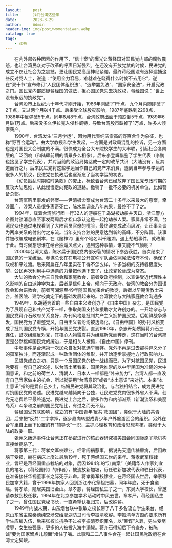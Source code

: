 ```yaml
---
layout:     post
title:      我们台湾这些年
date:       2023-3-29
author:     Admin
header-img: img/post/womentaiwan.webp
catalog: true
tags:
    - 读书
---
```

&emsp;&emsp;在内外部各种因素的作用下，“信十案”的曝光让蒋经国对国民党内部的腐败震怒，也让台湾民众对于改革的呼声日渐强烈。在还没有开放党禁的时候，民进党的成立不仅让社会为之震撼，更让国民党高层神经紧绷。最终蒋经国没有选择逮捕这些反对党人士，说道：“使用全力容易，难就难在晓得什么时候不去用它”，遂在“双十节”宣布修订“人民团体组织法”、“选举罢免法”、“国家安全法”，开启宪政之门。国民党内部质疑蒋经国的做法，担心国民党失去执政权，蒋经国说：“世上没有永远的执政党”。
<br>
&emsp;&emsp;台湾股市上世纪六十年代才刚开始，1986年刚破了1千点，九个月内随即破了2千点，又过两个月破4千点。后来受全球股灾影响，1987年底跌到2298点，1986年中反弹破5千点，同年8月8千点，台湾政府出面干预跌倒5千点，1989年6月破1万点。后来没多久伊拉克入侵科威特，导致台湾股市跌掉了1万点，许多人倾家荡产。
<br>
&emsp;&emsp;1990年，台湾发生“三月学运”，因为用代表纯洁崇高的野百合作为象征，也称“野百合运动”。由大学教授和学生发起，一方面是对政局混乱的控诉，另一方面也是对国民大会制度的不满。很快成为全台大专院校学生的大串联，引起社会各阶层的广泛回响（和陆肆前期的情景多么相像）。后来李登辉借鉴了学生代表（李鹏也接见了学生代表），并对当前的政治局势达成一定的改革共识（大陆没有，反其道而行之）。后来民进党将这些学运当作自己的党产来消费，遭到当年参与学运的很多人的抗议，民进党在执政后也逐渐忘了当初学运的初衷。
<br>
&emsp;&emsp;《动员戡乱时期临时条款》的废止，标致着台湾已经放弃了国民党专政时期的反攻大陆思维，从此慢慢走向宪政的道路。撤销了一批不必要的机关单位，比如警备总部。
<br>
&emsp;&emsp;台湾军购里事发的弊案——尹清枫命案成为台湾二十多年以来最大的悬案，牵涉面广，涉案人员很多离奇死亡，陈水扁调查八年未果，最终不了了之。
<br>
&emsp;&emsp;1994年，载着台湾旅行团一行32人的游船在千岛湖被劫船并灭口，浙江警方企图封锁消息直至事发两周后才松口承认这是一起抢劫杀人案。家属非常不满，台湾民众也通过电视看到了大陆官员官僚的嘴脸，最终演变成政治风波，让汪辜会谈为两岸关系的付出付之东流。当年支持台独的民意达到新的高峰，不分阵营。该事件被改编成电影剧本，在《赌神2》里有个地名叫千赌湖，遇上劫船事件，就改编于此。有时候想想谁在给台独煽风点火，遇到这种事情，谁又能不气愤呢？
<br>
&emsp;&emsp;2000年台湾大选，陈水扁于国民党内部分裂的情况下参选获胜，首次结束了国民党的一党统治。参谋总长在在电视公开宣称军队会依照宪法恪守本份，确保了政权和平过渡。后来阿扁在八年里实在干得不怎么样，许多当初的支持者极度失望，公民再次利用手中选票的力量把他选下去了，让政党轮替成为常态。
<br>
&emsp;&emsp;大陆的教会分为三自教会和家庭教会，前者受政府控制，以宣讲受近代理性主义影响的自由派神学为主，后者是信仰上帝，倾向于无政府。台湾的教会分为国语教会和台语教会，前者可溯源至49年随国民党来台的教徒，后者以早期传教士来台，盖医院、建学校奠定下的基础发展起来的。台湾教会与大陆家庭教会沟通多
<br>
&emsp;&emsp;1949年，以胡适为首的一些自由主义者创办了《自由中国》杂志，是国民党为了展现自己和共产党不一样，争取美国支持和援助才允许创办的。一开始杂志与国民党蒋介石政府关系良好，办刊风格是批判共产主义拥护国民党。后朝鲜战争爆发，国民党为了重整党风，自由主义者纷纷被边缘化，《自由中国》的办刊风格变成了批判国民党专横，开始与国民党决裂。直到1960年，杂志开始质疑蒋介石三连任，鼓吹组建反对党，其核心人物雷震并为组建新党而奔走，这在当时的台湾简直是公然挑衅国民党的统治，于是相关人被抓，《自由中国》停刊。
<br>
&emsp;&emsp;中坜事件是台湾第一次民众自发对抗选举舞弊。党外不再是过去那种异义分子的孤军独斗，而逐渐形成一种政治团体的雏形，并开始逐步掌握地方行政影响力。
<br>
&emsp;&emsp;民进党成立之初，只是一个反国民党的统一战线而已。为了对抗国民党，民进党要有一套自己的论述，以台湾土著看来，国民党推崇的以中华民国为准绳的大中国意识，和之前的荷兰人、清朝人、日本人一样都是“外来势力”，台湾人都一直没有自己当家做主的机会，所以就要用“台湾意识”或者“本土意识”来对抗。本来“本土意识”指的是爱自己乡土，结婚民进党将其政治化，与台独相结合，成为民进党对抗国民党的论述。民进党越来越倾向于台独，让民进党党内很多外省人不满，创党元老费希平最终退党。民进党上台之后，很多作为和内部派系（新潮流系和美丽岛系）斗争和之前的国民党相比，有过之而无不及。
<br>
&emsp;&emsp;蒋经国受苏联影响，成立的有“中国青年‘反共’救国团”，类似于大陆的共青团，后来把“反共”二字拿掉，逐步趋向转型成青少年户外旅游团会的组织。另外在台军里自上而下设置的有“辅导长”一职，主抓心理教育和政治思想考核，类似于大陆的政委一职。
<br>
&emsp;&emsp;张宪义叛逃事件让台湾正在秘密进行的核武器研究被美国会同国际原子能机构直接给扼杀了。
<br>
&emsp;&emsp;蒋家第三代：蒋孝文军校肄业，经常闯祸惹事，据说先天遗传糖尿病，后因故脑干受损，躺在病床上度过最后19年，死于蒋经国去世的来年。蒋孝武军校肄业，曾经是蒋经国重点栽培的对象，后因1984年的“江南案”（美籍华人作家刘宜良的笔名，《蒋经国传》的作者），被流放新加坡，历任驻新加坡代表和驻日代表，在准备接任华视董事长之际死于非命。蒋孝勇军校肄业，在蒋经国去世后，举家移民加拿大籍，曾于1996年携家人回到浙江奉化祭祖扫墓，同年年底，死于食道癌。蒋孝章，隐居美国旧金山。章孝慈，蒋经国私生子之一，东吴大学校长，曾邀请李敖到校任教，1994年在北京参加学术活动时中风去世。章孝严，蒋经国私生子之一，曾任国民党秘书长，一直希望认祖归宗，后改姓蒋。
<br>
&emsp;&emsp;1949年内战末期，山东烟台联中张敏之校长带了八千多名流亡学生来台，经原山东省主席秦德纯交涉交给澎湖防卫司令李振清收容。李振清单方毁约要求所有学生应编入伍，后来张校长抗争不过被李振清罗织罪名，以“匪谍”入罪，男生受尽凌辱，女生被强暴，更多的人被投入海中溺毙。蒋介石得知后下令查办，被陈诚“要为国家留点儿颜面”堵住了嘴。此事和二二八事件合在一起让国民党政府在台湾立定脚跟。